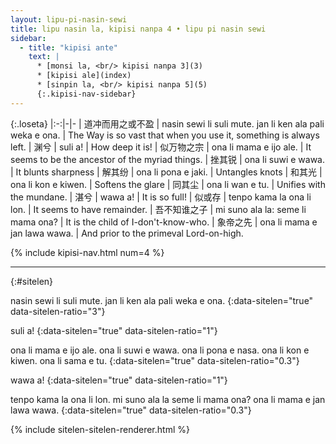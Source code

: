 ```yaml
---
layout: lipu-pi-nasin-sewi
title: lipu nasin la, kipisi nanpa 4 • lipu pi nasin sewi
sidebar:
  - title: "kipisi ante"
    text: |
      * [monsi la, <br/> kipisi nanpa 3](3)
      * [kipisi ale](index)
      * [sinpin la, <br/> kipisi nanpa 5](5)
      {:.kipisi-nav-sidebar}
---
```


{:.loseta}
|:-:|-|-
| 道冲而用之或不盈 | nasin sewi li suli mute. jan li ken ala pali weka e ona. | The Way is so vast that when you use it, something is always left.
| 渊兮             | suli a!                           | How deep it is!
| 似万物之宗       | ona li mama e ijo ale.            | It seems to be the ancestor of the myriad things.
| 挫其锐           | ona li suwi e wawa.               | It blunts sharpness
| 解其纷           | ona li pona e jaki.               | Untangles knots
| 和其光           | ona li kon e kiwen.               | Softens the glare
| 同其尘           | ona li wan e tu.                  | Unifies with the mundane.
| 湛兮             | wawa a!                           | It is so full!
| 似或存           | tenpo kama la ona li lon.         | It seems to have remainder.
| 吾不知谁之子     | mi suno ala la: seme li mama ona? | It is the child of I-don't-know-who.
| 象帝之先         | ona li mama e jan lawa wawa.      | And prior to the primeval Lord-on-high.

{% include kipisi-nav.html num=4 %}

-------
{:#sitelen}

nasin sewi li suli mute. jan li ken ala pali weka e ona.
{:data-sitelen="true" data-sitelen-ratio="3"}

suli a!
{:data-sitelen="true" data-sitelen-ratio="1"}

ona li mama e ijo ale.
ona li suwi e wawa.
ona li pona e nasa.
ona li kon e kiwen.
ona li sama e tu.
{:data-sitelen="true" data-sitelen-ratio="0.3"}

wawa a!
{:data-sitelen="true" data-sitelen-ratio="1"}

tenpo kama la ona li lon.
mi suno ala la seme li mama ona?
ona li mama e jan lawa wawa.
{:data-sitelen="true" data-sitelen-ratio="0.3"}

{% include sitelen-sitelen-renderer.html %}
